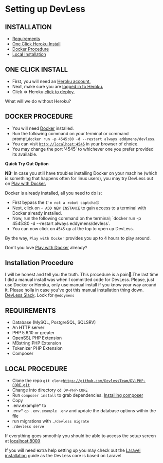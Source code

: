 # Setting up DevLess

## INSTALLATION

* [Requirements](setting-up-devless.md#requirements)
* [One Click Heroku Install](setting-up-devless.md#one-click-install)
* [Docker Procedure](setting-up-devless.md#docker-procedure)
* [Local Installation](setting-up-devless.md#local-procedure)

## **ONE CLICK INSTALL**



* First, you will need an [Heroku account.](https://www.heroku.com/)
* Next, make sure you are [logged in to Heroku.](https://id.heroku.com/login)
* Click =&gt; Heroku [click to deploy.](https://signup.heroku.com/deploy?redirect-url=https%3A%2F%2Fdashboard.heroku.com%2Fnew%3Ftemplate%3Dhttps%3A%2F%2Fgithub.com%2FDevlessTeam%2FDV-PHP-CORE%2Ftree%2Fheroku3)

What will we do without Heroku?

## **DOCKER PROCEDURE**



* You will need [Docker](https://docs.docker.com/engine/installation) installed.
* Run the following command on your terminal or command prompt,`docker run -p 4545:80 -d --restart always eddymens/devless`.
* You can visit [`http://localhost:4545`](http://localhost:4545) in your browser of choice.
* You may change the port '4545' to whichever one you prefer provided its available.

**Quick Try Out Option**

**NB:** In case you still have troubles installing Docker on your machine \(which is something that happens often for linux users\), you may try DevLess out on [Play with Docker.](http://labs.play-with-docker.com/)

Docker is already installed, all you need to do is:

* First bypass the `I'm not a robot captcha`🙄
* Next, click on `+ ADD NEW INSTANCE` to gain access to a terminal with Docker already installed.
* Now, run the following command on the terminal; \`docker run -p 4545:80 -d --restart always eddymens/devless\`.
* You can now click on `4545` up at the top to open up DevLess.

By the way, `Play with Docker` provides you up to 4 hours to play around.

Don't you love [Play with Docker](http://labs.play-with-docker.com/) already?

## **Installation Procedure**

I will be honest and tell you the truth. This procedure is a pain😤.The last time I did a manual install was when I committed code for DevLess. Please, just use Docker or Heroku, only use manual install if you know your way around it. Please holla in case you've got this manual installation thing down. [DevLess Slack](https://slack.devless.io/). Look for `@eddymens`

## **REQUIREMENTS**

* Database \(MySQL, PostgreSQL, SQLSRV\)
* An HTTP server
* PHP 5.6.10 or greater
* OpenSSL PHP Extension
* MBstring PHP Extension
* Tokenizer PHP Extension
* Composer

## **LOCAL PROCEDURE**

* Clone the repo `git clone`[`https://github.com/DevlessTeam/DV-PHP-CORE.git`](https://github.com/DevlessTeam/DV-PHP-CORE)
* Change into directory `cd DV-PHP-CORE`
* Run `composer install` to grab dependencies. [Installing composer](https://getcomposer.org/download/)
* Copy
* .env.example\* to
* .env\* `cp .env.example .env` and update the database options within the file
* run migrations with `./devless migrate`
* .`/devless serve`

If everything goes smoothly you should be able to access the setup screen at [localhost:8000](http://localhost:8000)

If you will need extra help setting up you may check out the [Laravel installation](https://laravel.com/docs/5.1) guide as the DevLess core is based on Laravel.

